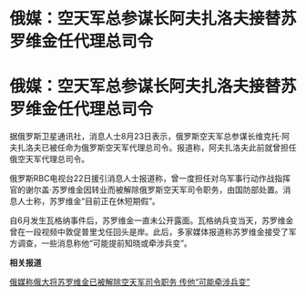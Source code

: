 # 俄媒：空天军总参谋长阿夫扎洛夫接替苏罗维金任代理总司令

# 俄媒：空天军总参谋长阿夫扎洛夫接替苏罗维金任代理总司令

据俄罗斯卫星通讯社，消息人士8月23日表示，俄罗斯空天军总参谋长维克托·阿夫扎洛夫已被任命为俄罗斯空天军代理总司令。报道称，阿夫扎洛夫此前就曾担任俄空天军代理总司令。

俄罗斯RBC电视台22日援引消息人士报道称，曾一度担任对乌军事行动作战指挥官的谢尔盖·苏罗维金因转业而被解除俄罗斯空天军司令职务，由国防部处置。消息人士称，苏罗维金“目前正在休短期假”。

自6月发生瓦格纳事件后，苏罗维金一直未公开露面。瓦格纳兵变当天，苏罗维金曾在一段视频中敦促普里戈任回头是岸。此后，多家媒体报道称苏罗维金接受了军方调查，一些消息称他“可能提前知晓或牵涉兵变”。

**相关报道**

[俄媒称俄大将苏罗维金已被解除空天军司令职务 传他“可能牵涉兵变”
](https://new.qq.com/rain/a/20230823A00YX800)

